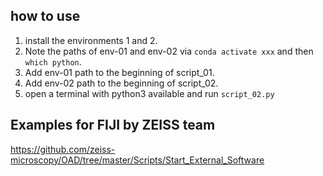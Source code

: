 ## how to use

1) install the environments 1 and 2. 
2) Note the paths of env-01 and env-02 via ```conda activate xxx``` and then ```which python```. 
3) Add env-01 path to the beginning of script_01.
4) Add env-02 path to the beginning of script_02.
2) open a terminal with python3 available and run ```script_02.py```

## Examples for FIJI by ZEISS team

https://github.com/zeiss-microscopy/OAD/tree/master/Scripts/Start_External_Software